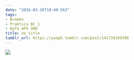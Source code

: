 ```yaml
---
date: "2016-03-26T18:40:56Z"
tags:
- Bremen
- Praktica BC 1
- Agfa APX 400
title: no title
tumblr_url: https://yaapb.tumblr.com/post/141728390306
---
```

 ![](/tumblr_files/tumblr_o4nqg8hDwX1v9quwwo1_1280.jpg)  
